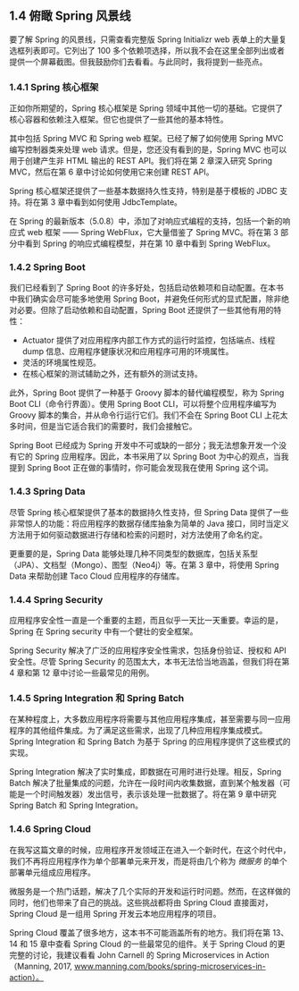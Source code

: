## 1.4 俯瞰 Spring 风景线

要了解 Spring 的风景线，只需查看完整版 Spring Initializr web 表单上的大量复选框列表即可。它列出了 100 多个依赖项选择，所以我不会在这里全部列出或者提供一个屏幕截图。但我鼓励你们去看看。与此同时，我将提到一些亮点。

### 1.4.1 Spring 核心框架

正如你所期望的，Spring 核心框架是 Spring 领域中其他一切的基础。它提供了核心容器和依赖注入框架。但它也提供了一些其他的基本特性。

其中包括 Spring MVC 和 Spring web 框架。已经了解了如何使用 Spring MVC 编写控制器类来处理 web 请求。但是，您还没有看到的是，Spring MVC 也可以用于创建产生非 HTML 输出的 REST API。我们将在第 2 章深入研究 Spring MVC，然后在第 6 章中讨论如何使用它来创建 REST API。

Spring 核心框架还提供了一些基本数据持久性支持，特别是基于模板的 JDBC 支持。将在第 3 章中看到如何使用 JdbcTemplate。

在 Spring 的最新版本（5.0.8）中，添加了对响应式编程的支持，包括一个新的响应式 web 框架 —— Spring WebFlux，它大量借鉴了 Spring MVC。将在第 3 部分中看到 Spring 的响应式编程模型，并在第 10 章中看到 Spring WebFlux。

### 1.4.2 Spring Boot

我们已经看到了 Spring Boot 的许多好处，包括启动依赖项和自动配置。在本书中我们确实会尽可能多地使用 Spring Boot，并避免任何形式的显式配置，除非绝对必要。但除了启动依赖和自动配置，Spring Boot 还提供了一些其他有用的特性：

- Actuator 提供了对应用程序内部工作方式的运行时监控，包括端点、线程 dump 信息、应用程序健康状况和应用程序可用的环境属性。
- 灵活的环境属性规范。
- 在核心框架的测试辅助之外，还有额外的测试支持。

此外，Spring Boot 提供了一种基于 Groovy 脚本的替代编程模型，称为 Spring Boot CLI（命令行界面）。使用 Spring Boot CLI，可以将整个应用程序编写为 Groovy 脚本的集合，并从命令行运行它们。我们不会在 Spring Boot CLI 上花太多时间，但是当它适合我们的需要时，我们会接触它。

Spring Boot 已经成为 Spring 开发中不可或缺的一部分；我无法想象开发一个没有它的 Spring 应用程序。因此，本书采用了以 Spring Boot 为中心的观点，当我提到 Spring Boot 正在做的事情时，你可能会发现我在使用 Spring 这个词。

### 1.4.3 Spring Data

尽管 Spring 核心框架提供了基本的数据持久性支持，但 Spring Data 提供了一些非常惊人的功能：将应用程序的数据存储库抽象为简单的 Java 接口，同时当定义方法用于如何驱动数据进行存储和检索的问题时，对方法使用了命名约定。

更重要的是，Spring Data 能够处理几种不同类型的数据库，包括关系型（JPA）、文档型（Mongo）、图型（Neo4j）等。在第 3 章中，将使用 Spring Data 来帮助创建 Taco Cloud 应用程序的存储库。

### 1.4.4 Spring Security

应用程序安全性一直是一个重要的主题，而且似乎一天比一天重要。幸运的是，Spring 在 Spring security 中有一个健壮的安全框架。

Spring Security 解决了广泛的应用程序安全性需求，包括身份验证、授权和 API 安全性。尽管 Spring Security 的范围太大，本书无法恰当地涵盖，但我们将在第 4 章和第 12 章中讨论一些最常见的用例。

### 1.4.5 Spring Integration 和 Spring Batch

在某种程度上，大多数应用程序将需要与其他应用程序集成，甚至需要与同一应用程序的其他组件集成。为了满足这些需求，出现了几种应用程序集成模式。Spring Integration 和 Spring Batch 为基于 Spring 的应用程序提供了这些模式的实现。

Spring Integration 解决了实时集成，即数据在可用时进行处理。相反，Spring Batch 解决了批量集成的问题，允许在一段时间内收集数据，直到某个触发器（可能是一个时间触发器）发出信号，表示该处理一批数据了。将在第 9 章中研究 Spring Batch 和 Spring Integration。

### 1.4.6 Spring Cloud

在我写这篇文章的时候，应用程序开发领域正在进入一个新时代，在这个时代中，我们不再将应用程序作为单个部署单元来开发，而是将由几个称为 _微服务_ 的单个部署单元组成应用程序。

微服务是一个热门话题，解决了几个实际的开发和运行时问题。然而，在这样做的同时，他们也带来了自己的挑战。这些挑战都将由 Spring Cloud 直接面对，Spring Cloud 是一组用 Spring 开发云本地应用程序的项目。

Spring Cloud 覆盖了很多地方，这本书不可能涵盖所有的地方。我们将在第 13、14 和 15 章中查看 Spring Cloud 的一些最常见的组件。关于 Spring Cloud 的更完整的讨论，我建议看看 John Carnell 的 Spring Microservices in Action（Manning, 2017, www.manning.com/books/spring-microservices-in-action）。
